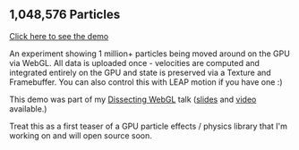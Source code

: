 ## 1,048,576 Particles

[Click here to see the demo](http://pippy360.github.io/WebGL-GPU-Particles/source)

An experiment showing 1 million+ particles being moved around on the GPU via WebGL. All data is uploaded once - velocities are computed and integrated entirely on the GPU and state is preserved via a Texture and Framebuffer. You can also control this with LEAP motion if you have one :)

This demo was part of my [Dissecting WebGL](http://www.meetup.com/doctype-html/events/123439792/7) talk ([slides](https://github.com/hugeinc/doctype-meetup/tree/master/dissecting-webgl) and [video](http://new.livestream.com/hugeinc/events/219294) available.)

Treat this as a first teaser of a GPU particle effects / physics library that I'm working on and will open source soon.
